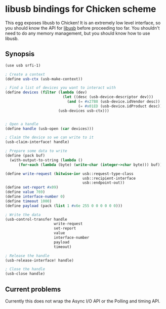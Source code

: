 # libusb bindings for Chicken scheme

This egg exposes libusb to Chicken!  It is an extremely low level interface,
so you should know the API for [libusb](http://libusb.sourceforge.net/api-1.0/modules.html)
before proceeding too far.  You shouldn't need to do any memory management,
but you should know how to use libusb.

## Synopsis

```scheme
(use usb srfi-1)

; Create a context
(define usb-ctx (usb-make-context))

; Find a list of devices you want to interact with
(define devices (filter (lambda (dev)
                          (let ((desc (usb-device-descriptor dev)))
                            (and (= #x27B8 (usb-device.idVendor desc))
                                 (= #x01ED (usb-device.idProduct desc)))))
                        (usb-devices usb-ctx)))


; Open a handle
(define handle (usb-open (car devices)))

; Claim the device so we can write to it
(usb-claim-interface! handle)

; Prepare some data to write
(define (pack buf)
  (with-output-to-string (lambda ()
      (for-each (lambda (byte) (write-char (integer->char byte))) buf))))

(define write-request (bitwise-ior usb::request-type-class
                                   usb::recipient-interface
                                   usb::endpoint-out))
(define set-report #x09)
(define value 769)
(define interface-number 0)
(define timeout 1000)
(define payload (pack (list 1 #x6e 255 0 0 0 0 0 0)))

; Write the data
(usb-control-transfer handle
                      write-request
                      set-report
                      value
                      interface-number
                      payload
                      timeout)

; Release the handle
(usb-release-interface! handle)

; Close the handle
(usb-close handle)
```

## Current problems

Currently this does not wrap the Async I/O API or the Polling and timing API.

